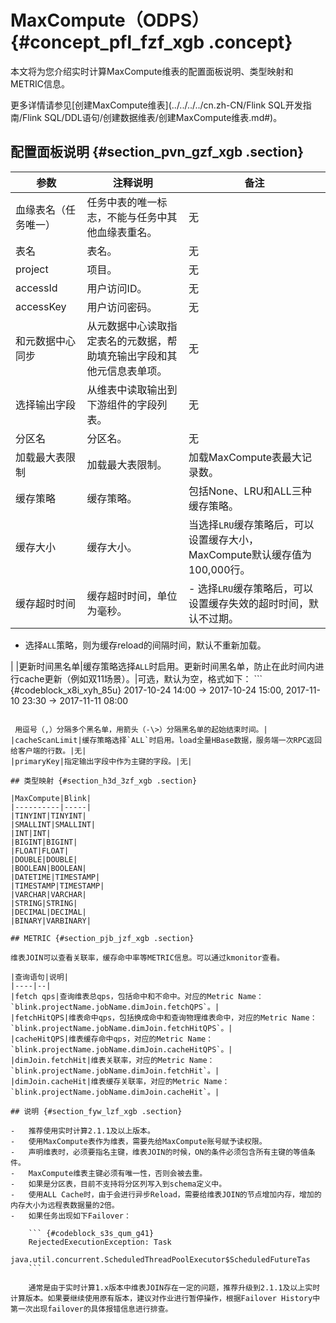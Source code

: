 # MaxCompute（ODPS） {#concept_pfl_fzf_xgb .concept}

本文将为您介绍实时计算MaxCompute维表的配置面板说明、类型映射和METRIC信息。

更多详情请参见[创建MaxCompute维表](../../../../cn.zh-CN/Flink SQL开发指南/Flink SQL/DDL语句/创建数据维表/创建MaxCompute维表.md#)。

## 配置面板说明 {#section_pvn_gzf_xgb .section}

|参数|注释说明|备注|
|--|----|--|
|血缘表名（任务唯一）|任务中表的唯一标志，不能与任务中其他血缘表重名。|无|
|表名|表名。|无|
|project|项目。|无|
|accessId|用户访问ID。|无|
|accessKey|用户访问密码。|无|
|和元数据中心同步|从元数据中心读取指定表名的元数据，帮助填充输出字段和其他元信息表单项。|无|
|选择输出字段|从维表中读取输出到下游组件的字段列表。|无|
|分区名|分区名。|无|
|加载最大表限制|加载最大表限制。|加载MaxCompute表最大记录数。|
|缓存策略|缓存策略。|包括None、LRU和ALL三种缓存策略。|
|缓存大小|缓存大小。|当选择`LRU`缓存策略后，可以设置缓存大小，MaxCompute默认缓存值为100,000行。|
|缓存超时时间|缓存超时时间，单位为毫秒。| -   选择`LRU`缓存策略后，可以设置缓存失效的超时时间，默认不过期。
-   选择`ALL`策略，则为缓存reload的间隔时间，默认不重新加载。

 |
|更新时间黑名单|缓存策略选择`ALL`时启用。更新时间黑名单，防止在此时间内进行cache更新（例如双11场景）。|可选，默认为空，格式如下： ``` {#codeblock_x8i_xyh_85u}
2017-10-24 14:00 -> 2017-10-24 15:00, 2017-11-10 23:30 -> 2017-11-11 08:00
```

 用逗号（,）分隔多个黑名单，用箭头（-\>）分隔黑名单的起始结束时间。|
|cacheScanLimit|缓存策略选择`ALL`时启用。load全量HBase数据，服务端一次RPC返回给客户端的行数。|无|
|primaryKey|指定输出字段中作为主键的字段。|无|

## 类型映射 {#section_h3d_3zf_xgb .section}

|MaxCompute|Blink|
|----------|-----|
|TINYINT|TINYINT|
|SMALLINT|SMALLINT|
|INT|INT|
|BIGINT|BIGINT|
|FLOAT|FLOAT|
|DOUBLE|DOUBLE|
|BOOLEAN|BOOLEAN|
|DATETIME|TIMESTAMP|
|TIMESTAMP|TIMESTAMP|
|VARCHAR|VARCHAR|
|STRING|STRING|
|DECIMAL|DECIMAL|
|BINARY|VARBINARY|

## METRIC {#section_pjb_jzf_xgb .section}

维表JOIN可以查看关联率，缓存命中率等METRIC信息。可以通过kmonitor查看。

|查询语句|说明|
|----|--|
|fetch qps|查询维表总qps，包括命中和不命中。对应的Metric Name：`blink.projectName.jobName.dimJoin.fetchQPS`。|
|fetchHitQPS|维表命中qps，包括换成命中和查询物理维表命中，对应的Metric Name：`blink.projectName.jobName.dimJoin.fetchHitQPS`。|
|cacheHitQPS|维表缓存命中qps，对应的Metric Name：`blink.projectName.jobName.dimJoin.cacheHitQPS`。|
|dimJoin.fetchHit|维表关联率，对应的Metric Name：`blink.projectName.jobName.dimJoin.fetchHit`。|
|dimJoin.cacheHit|维表缓存关联率，对应的Metric Name：`blink.projectName.jobName.dimJoin.cacheHit`。|

## 说明 {#section_fyw_lzf_xgb .section}

-   推荐使用实时计算2.1.1及以上版本。
-   使用MaxCompute表作为维表，需要先给MaxCompute账号赋予读权限。
-   声明维表时，必须要指名主键，维表JOIN的时候，ON的条件必须包含所有主键的等值条件。
-   MaxCompute维表主键必须有唯一性，否则会被去重。
-   如果是分区表，目前不支持将分区列写入到schema定义中。
-   使用ALL Cache时，由于会进行异步Reload，需要给维表JOIN的节点增加内存，增加的内存大小为远程表数据量的2倍。
-   如果任务出现如下Failover：

    ``` {#codeblock_s3s_qum_g41}
    RejectedExecutionException: Task
    java.util.concurrent.ScheduledThreadPoolExecutor$ScheduledFutureTas
    ```

    通常是由于实时计算1.x版本中维表JOIN存在一定的问题，推荐升级到2.1.1及以上实时计算版本。如果要继续使用原有版本，建议对作业进行暂停操作，根据Failover History中第一次出现failover的具体报错信息进行排查。


